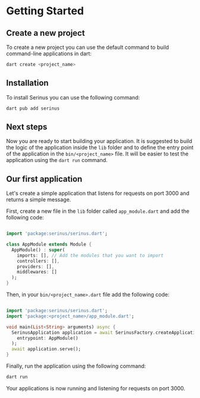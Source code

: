 # Getting Started

## Create a new project

To create a new project you can use the default command to build command-line applications in dart:

```bash
dart create <project_name>
```

## Installation

To install Serinus you can use the following command:

```bash
dart pub add serinus
```

## Next steps

Now you are ready to start building your application.
It is suggested to build the logic of the application inside the `lib` folder and to define the entry point of the application in the `bin/<project_name>` file. It will be easier to test the application using the `dart run` command.

## Our first application

Let's create a simple application that listens for requests on port 3000 and returns a simple message.

First, create a new file in the `lib` folder called `app_module.dart` and add the following code:

```dart

import 'package:serinus/serinus.dart';

class AppModule extends Module {
  AppModule() : super(
    imports: [], // Add the modules that you want to import
    controllers: [],
    providers: [],
    middlewares: []
  );
}

```

Then, in your `bin/<project_name>.dart` file add the following code:

```dart

import 'package:serinus/serinus.dart';
import 'package:<project_name>/app_module.dart';

void main(List<String> arguments) async {
  SerinusApplication application = await SerinusFactory.createApplication(
    entrypoint: AppModule()
  );
  await application.serve();
}

```

Finally, run the application using the following command:

```bash
dart run
```

Your applications is now running and listening for requests on port 3000.
